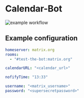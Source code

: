 # Calendar-Bot

![example workflow](https://github.com/gueldenstone/calendar-bot/actions/workflows/go.yml/badge.svg)

## Example configuration

```yaml
homeserver: matrix.org
rooms:
  - "#test-the-bot:matrix.org"

calendarURL: "<calendar_url>"

nofifyTime: "13:33"

username: "<matrix_username>"
password: "<supersecretpassword>"
```
